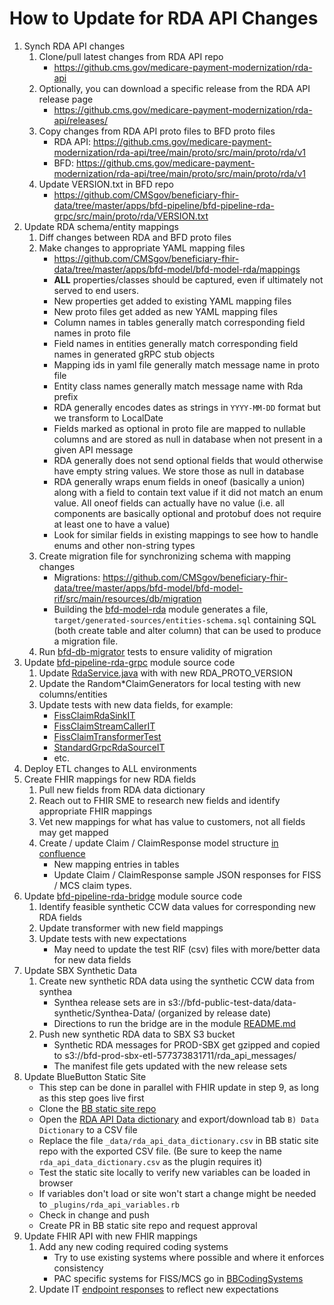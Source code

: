 # How to Update for RDA API Changes

1. Synch RDA API changes
   1. Clone/pull latest changes from RDA API repo
       - https://github.cms.gov/medicare-payment-modernization/rda-api
   2. Optionally, you can download a specific release from the RDA API release page
      - https://github.cms.gov/medicare-payment-modernization/rda-api/releases/
   3. Copy changes from RDA API proto files to BFD proto files
        - RDA API: https://github.cms.gov/medicare-payment-modernization/rda-api/tree/main/proto/src/main/proto/rda/v1
        - BFD: https://github.cms.gov/medicare-payment-modernization/rda-api/tree/main/proto/src/main/proto/rda/v1
   4. Update VERSION.txt in BFD repo
        - https://github.com/CMSgov/beneficiary-fhir-data/tree/master/apps/bfd-pipeline/bfd-pipeline-rda-grpc/src/main/proto/rda/VERSION.txt
2. Update RDA schema/entity mappings
   1. Diff changes between RDA and BFD proto files
   2. Make changes to appropriate YAML mapping files
        - https://github.com/CMSgov/beneficiary-fhir-data/tree/master/apps/bfd-model/bfd-model-rda/mappings
        - **ALL** properties/classes should be captured, even if ultimately not served to end users.
        - New properties get added to existing YAML mapping files
        - New proto files get added as new YAML mapping files
        - Column names in tables generally match corresponding field names in proto file
        - Field names in entities generally match corresponding field names in generated gRPC stub objects
        - Mapping ids in yaml file generally match message name in proto file
        - Entity class names generally match message name with Rda prefix
        - RDA generally encodes dates as strings in `YYYY-MM-DD` format but we transform to LocalDate
        - Fields marked as optional in proto file are mapped to nullable columns and are stored as null in database when not present in a given API message
        - RDA generally does not send optional fields that would otherwise have empty string values. We store those as null in database
        - RDA generally wraps enum fields in oneof (basically a union) along with a field to contain text value if it did not match an enum value. All oneof fields can actually have no value (i.e. all components are basically optional and protobuf does not require at least one to have a value)
        - Look for similar fields in existing mappings to see how to handle enums and other non-string types
   4. Create migration file for synchronizing schema with mapping changes
        - Migrations: https://github.com/CMSgov/beneficiary-fhir-data/tree/master/apps/bfd-model/bfd-model-rif/src/main/resources/db/migration
        - Building the [bfd-model-rda](https://github.com/CMSgov/beneficiary-fhir-data/tree/master/apps/bfd-model/bfd-model-rda) module generates a file, `target/generated-sources/entities-schema.sql` containing SQL (both create table and alter column) that can be used to produce a migration file.
   5. Run [bfd-db-migrator](https://github.com/CMSgov/beneficiary-fhir-data/tree/master/apps/bfd-db-migrator) tests to ensure validity of migration
3. Update [bfd-pipeline-rda-grpc](https://github.com/CMSgov/beneficiary-fhir-data/tree/master/apps/bfd-pipeline/bfd-pipeline-rda-grpc) module source code
   1. Update [RdaService.java](https://github.com/CMSgov/beneficiary-fhir-data/blob/master/apps/bfd-pipeline/bfd-pipeline-rda-grpc/src/main/java/gov/cms/bfd/pipeline/rda/grpc/server/RdaService.java) with with new RDA_PROTO_VERSION
   2. Update the Random*ClaimGenerators for local testing with new columns/entities
   3. Update tests with new data fields, for example:
      - [FissClaimRdaSinkIT](https://github.com/CMSgov/beneficiary-fhir-data/blob/master/apps/bfd-pipeline/bfd-pipeline-rda-grpc/src/test/java/gov/cms/bfd/pipeline/rda/grpc/sink/direct/FissClaimRdaSinkIT.java)
      - [FissClaimStreamCallerIT](https://github.com/CMSgov/beneficiary-fhir-data/blob/master/apps/bfd-pipeline/bfd-pipeline-rda-grpc/src/test/java/gov/cms/bfd/pipeline/rda/grpc/source/FissClaimStreamCallerIT.java)
      - [FissClaimTransformerTest](https://github.com/CMSgov/beneficiary-fhir-data/blob/master/apps/bfd-pipeline/bfd-pipeline-rda-grpc/src/test/java/gov/cms/bfd/pipeline/rda/grpc/source/FissClaimTransformerTest.java)
      - [StandardGrpcRdaSourceIT](https://github.com/CMSgov/beneficiary-fhir-data/blob/master/apps/bfd-pipeline/bfd-pipeline-rda-grpc/src/test/java/gov/cms/bfd/pipeline/rda/grpc/source/StandardGrpcRdaSourceIT.java)
      - etc.
4. Deploy ETL changes to ALL environments
5. Create FHIR mappings for new RDA fields
   1. Pull new fields from RDA data dictionary
   2. Reach out to FHIR SME to research new fields and identify appropriate FHIR mappings
   3. Vet new mappings for what has value to customers, not all fields may get mapped
   4. Create / update Claim / ClaimResponse model structure [in confluence](https://confluence.cms.gov/display/BCDA/PACA+FHIR+Resources)
      - New mapping entries in tables
      - Update Claim / ClaimResponse sample JSON responses for FISS / MCS claim types.
6. Update [bfd-pipeline-rda-bridge](https://github.com/CMSgov/beneficiary-fhir-data/tree/master/apps/bfd-pipeline/bfd-pipeline-rda-bridge) module source code
   1. Identify feasible synthetic CCW data values for corresponding new RDA fields
   2. Update transformer with new field mappings
   3. Update tests with new expectations
      - May need to update the test RIF (csv) files with more/better data for new data fields
7. Update SBX Synthetic Data
   1. Create new synthetic RDA data using the synthetic CCW data from synthea
      - Synthea release sets are in s3://bfd-public-test-data/data-synthetic/Synthea-Data/ (organized by release date)
      - Directions to run the bridge are in the module [README.md](https://github.com/CMSgov/beneficiary-fhir-data/tree/master/apps/bfd-pipeline/bfd-pipeline-rda-bridge)
   2. Push new synthetic RDA data to SBX S3 bucket
      - Synthetic RDA messages for PROD-SBX get gzipped and copied to s3://bfd-prod-sbx-etl-577373831711/rda_api_messages/
      - The manifest file gets updated with the new release sets
8. Update BlueButton Static Site
   - This step can be done in parallel with FHIR update in step 9, as long as this step goes live first
   - Clone the [BB static site repo](https://github.com/CMSgov/bcda-static-site)
   - Open the [RDA API Data dictionary](https://docs.google.com/spreadsheets/d/19CGXLO9SGTgaSvACRVuuOatvs4z1NXHzxtI-zt_j8Qc/edit#gid=283461576) and export/download tab `B) Data Dictionary` to a CSV file
   - Replace the file `_data/rda_api_data_dictionary.csv` in BB static site repo with the exported CSV file. (Be sure to keep the name `rda_api_data_dictionary.csv` as the plugin requires it)
   - Test the static site locally to verify new variables can be loaded in browser
   - If variables don't load or site won't start a change might be needed to `_plugins/rda_api_variables.rb`
   - Check in change and push
   - Create PR in BB static site repo and request approval
9. Update FHIR API with new FHIR mappings
   1. Add any new coding required coding systems
      - Try to use existing systems where possible and where it enforces consistency
      - PAC specific systems for FISS/MCS go in [BBCodingSystems](https://github.com/CMSgov/beneficiary-fhir-data/blob/master/apps/bfd-server/bfd-server-war/src/main/java/gov/cms/bfd/server/war/commons/BBCodingSystems.java)
   2. Update IT [endpoint responses](https://github.com/CMSgov/beneficiary-fhir-data/tree/master/apps/bfd-server/bfd-server-war/src/test/resources/endpoint-responses/v2) to reflect new expectations